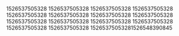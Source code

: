 1526537505328
1526537505328
1526537505328
1526537505328
1526537505328
1526537505328
1526537505328
1526537505328
1526537505328
1526537505328
1526537505328
1526537505328
1526537505328
1526537505328
15265375053281526548390845